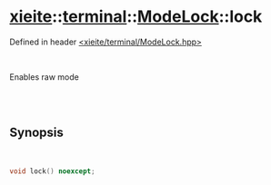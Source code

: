 # [xieite](../../../README.md)::[terminal](../../terminal.md)::[ModeLock](../ModeLock.md)::lock
Defined in header [<xieite/terminal/ModeLock.hpp>](../../../include/xieite/terminal/ModeLock.hpp)

<br/>

Enables raw mode

<br/><br/>

## Synopsis

<br/>

```cpp
void lock() noexcept;
```
